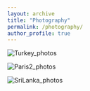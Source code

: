 ```yaml
---
layout: archive
title: "Photography"
permalink: /photography/
author_profile: true
---
```

![Turkey_photos](https://vitaliiaeliseeva.github.io/images/Collage_Turkey.png) 

![Paris2_photos](https://vitaliiaeliseeva.github.io/images/Collage_Paris2.png) 

![SriLanka_photos](https://vitaliiaeliseeva.github.io/images/Collage_SriLanka.png) 

